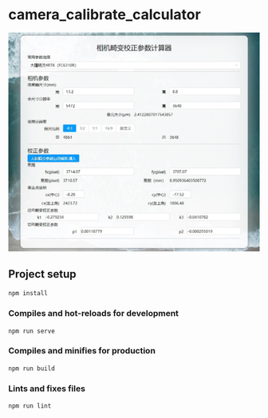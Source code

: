# camera_calibrate_calculator

![](https://github.com/tanghaojie/CameraCalibrateCalculator/blob/master/screenshot.jpg)

## Project setup
```
npm install
```

### Compiles and hot-reloads for development
```
npm run serve
```

### Compiles and minifies for production
```
npm run build
```

### Lints and fixes files
```
npm run lint
```
